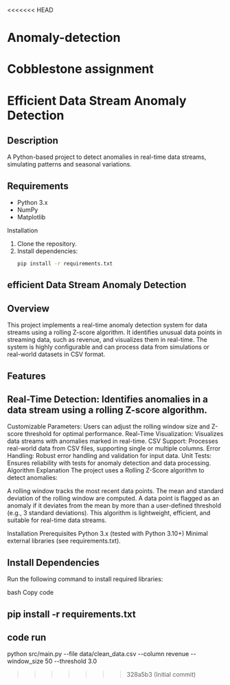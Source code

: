 <<<<<<< HEAD
# Anomaly-detection
Cobblestone assignment
=======
# Efficient Data Stream Anomaly Detection

## Description
A Python-based project to detect anomalies in real-time data streams, simulating patterns and seasonal variations.

## Requirements
- Python 3.x
- NumPy
- Matplotlib

 Installation
1. Clone the repository.
2. Install dependencies:
   ```bash
   pip install -r requirements.txt
## efficient Data Stream Anomaly Detection
## Overview
This project implements a real-time anomaly detection system for data streams using a rolling Z-score algorithm. It identifies unusual data points in streaming data, such as revenue, and visualizes them in real-time. The system is highly configurable and can process data from simulations or real-world datasets in CSV format.

## Features
## Real-Time Detection: Identifies anomalies in a data stream using a rolling Z-score algorithm.
Customizable Parameters: Users can adjust the rolling window size and Z-score threshold for optimal performance.
Real-Time Visualization: Visualizes data streams with anomalies marked in real-time.
CSV Support: Processes real-world data from CSV files, supporting single or multiple columns.
Error Handling: Robust error handling and validation for input data.
Unit Tests: Ensures reliability with tests for anomaly detection and data processing.
Algorithm Explanation
The project uses a Rolling Z-Score algorithm to detect anomalies:

A rolling window tracks the most recent data points.
The mean and standard deviation of the rolling window are computed.
A data point is flagged as an anomaly if it deviates from the mean by more than a user-defined threshold (e.g., 3 standard deviations).
This algorithm is lightweight, efficient, and suitable for real-time data streams.

Installation
Prerequisites
Python 3.x (tested with Python 3.10+)
Minimal external libraries (see requirements.txt).
## Install Dependencies
Run the following command to install required libraries:

bash
Copy code
## pip install -r requirements.txt
## code run 
python src/main.py --file data/clean_data.csv --column revenue --window_size 50 --threshold 3.0
>>>>>>> 328a5b3 (Initial commit)

